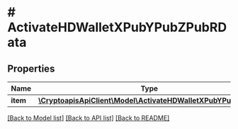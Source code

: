 # # ActivateHDWalletXPubYPubZPubRData

## Properties

Name | Type | Description | Notes
------------ | ------------- | ------------- | -------------
**item** | [**\CryptoapisApiClient\Model\ActivateHDWalletXPubYPubZPubRI**](ActivateHDWalletXPubYPubZPubRI.md) |  |

[[Back to Model list]](../../README.md#models) [[Back to API list]](../../README.md#endpoints) [[Back to README]](../../README.md)
